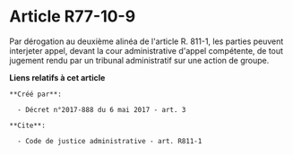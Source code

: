 # Article R77-10-9

Par dérogation au deuxième alinéa de l'article R. 811-1, les parties peuvent interjeter appel, devant la cour administrative
d'appel compétente, de tout jugement rendu par un tribunal administratif sur une action de groupe.

**Liens relatifs à cet article**

	**Créé par**:

	  - Décret n°2017-888 du 6 mai 2017 - art. 3

	**Cite**:

	  - Code de justice administrative - art. R811-1
